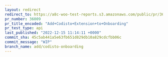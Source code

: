 ```yaml
---
layout: redirect
redirect_to: https://a8c-woo-test-reports.s3.amazonaws.com/public/pr/36009/api/index.html
pr_number: 36009
pr_title_encoded: "Add+Codisto+Extension+to+Onboarding"
pr_test_type: api
last_published: "2022-12-15 11:14:11 +0000"
commit_sha: 45c5ab441a5e63fb651d829db10a829cdcfbb06c
commit_message: "WIP"
branch_name: add/codisto-onboarding
---
```

